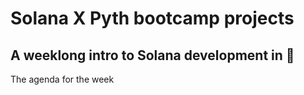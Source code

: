 # Solana X Pyth bootcamp projects

## A weeklong intro to Solana development in 🦀

The agenda for the week 
